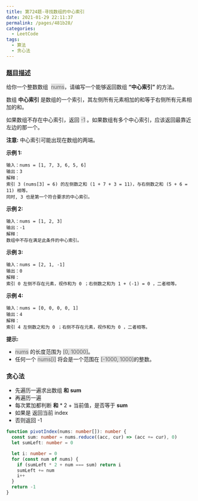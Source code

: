 ```yaml
---
title: 第724题-寻找数组的中心索引
date: 2021-01-29 22:11:37
permalink: /pages/481b28/
categories:
  - LeetCode
tags:
  - 算法
  - 贪心法
---
```


### [题目描述](https://leetcode-cn.com/problems/find-pivot-index/)

给你一个整数数组  <span style="background: #ddd; color: #666;">nums</span>，请编写一个能够返回数组 **“中心索引”** 的方法。

数组 **中心索引** 是数组的一个索引，其左侧所有元素相加的和等于右侧所有元素相加的和。

如果数组不存在中心索引，返回 <span style="background: #ddd; color: #666;">-1</span> 。如果数组有多个中心索引，应该返回最靠近左边的那一个。

**注意:** 中心索引可能出现在数组的两端。

<!-- more -->

**示例 1:**

```
输入：nums = [1, 7, 3, 6, 5, 6]
输出：3
解释：
索引 3 (nums[3] = 6) 的左侧数之和 (1 + 7 + 3 = 11)，与右侧数之和 (5 + 6 = 11) 相等。
同时, 3 也是第一个符合要求的中心索引。
```

**示例 2:**

```
输入：nums = [1, 2, 3]
输出：-1
解释：
数组中不存在满足此条件的中心索引。
```

**示例 3:**

```
输入：nums = [2, 1, -1]
输出：0
解释：
索引 0 左侧不存在元素，视作和为 0 ；右侧数之和为 1 + (-1) = 0 ，二者相等。
```

**示例 4:**

```
输入：nums = [0, 0, 0, 0, 1]
输出：4
解释：
索引 4 左侧数之和为 0 ；右侧不存在元素，视作和为 0 ，二者相等。
```

**提示:**

- <span style="background: #ddd; color: #666;">nums</span> 的长度范围为 <span style="background: #ddd; color: #666;">[0, 10000]</span>。
- 任何一个 <span style="background: #ddd; color: #666;">nums[i]</span> 将会是一个范围在 <span style="background: #ddd; color: #666;">[-1000, 1000]</span>的整数。

### 贪心法

- 先遍历一遍求出数组 **和** **sum**
- 再遍历一遍
- 每次累加都判断 **和** \* 2 + 当前值，是否等于 **sum**
- 如果是 返回当前 index
- 否则返回 -1

```TypeScript
function pivotIndex(nums: number[]): number {
  const sum: number = nums.reduce((acc, cur) => (acc += cur), 0)
  let sumLeft: number = 0

  let i: number = 0
  for (const num of nums) {
    if (sumLeft * 2 + num === sum) return i
    sumLeft += num
    i++
  }
  return -1
}
```

